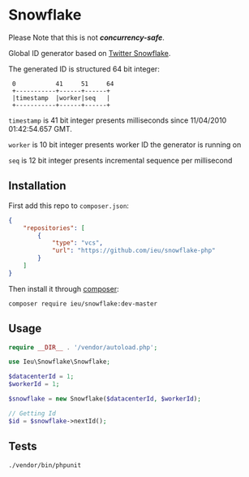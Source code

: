 # Snowflake

Please Note that this is not ***concurrency-safe***.

Global ID generator based on [ Twitter Snowflake](https://github.com/twitter-archive/snowflake/tree/snowflake-2010).

The generated ID is structured 64 bit integer:

```
 0           41     51     64
 +-----------+------+------+
 |timestamp  |worker|seq   |
 +-----------+------+------+
```

`timestamp` is 41 bit integer presents milliseconds since 11/04/2010 01:42:54.657 GMT.

`worker` is 10 bit integer presents worker ID the generator is running on

`seq` is 12 bit integer presents incremental sequence per millisecond

## Installation

First add this repo to `composer.json`:

```json
{
    "repositories": [
        {
            "type": "vcs",
            "url": "https://github.com/ieu/snowflake-php"
        }
    ]
}
```

Then install it through [composer](https://getcomposer.org/download/):

```shell
composer require ieu/snowflake:dev-master
```

## Usage

```php
require __DIR__ . '/vendor/autoload.php';

use Ieu\Snowflake\Snowflake;

$datacenterId = 1;
$workerId = 1;

$snowflake = new Snowflake($datacenterId, $workerId);

// Getting Id
$id = $snowflake->nextId();
```

## Tests

```shell script
./vendor/bin/phpunit
```
